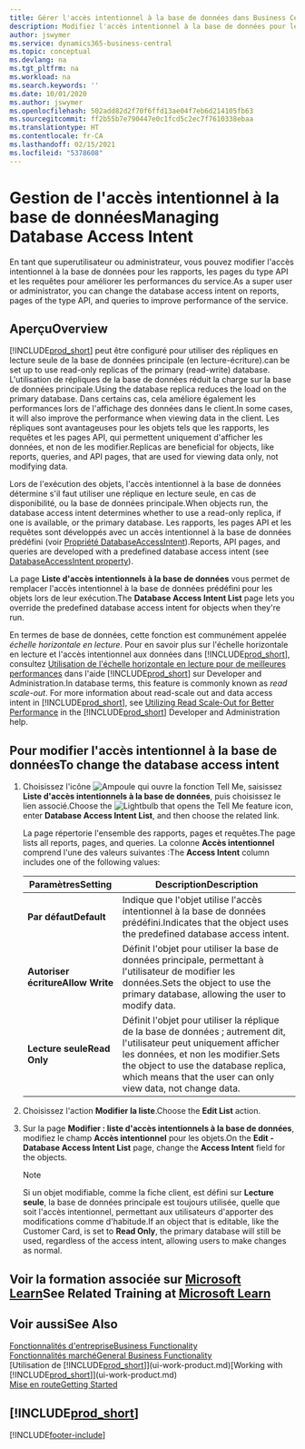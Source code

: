 ```yaml
---
title: Gérer l'accès intentionnel à la base de données dans Business Central | Microsoft Docs
description: Modifiez l'accès intentionnel à la base de données pour les rapports, les pages API et les requêtes.
author: jswymer
ms.service: dynamics365-business-central
ms.topic: conceptual
ms.devlang: na
ms.tgt_pltfrm: na
ms.workload: na
ms.search.keywords: ''
ms.date: 10/01/2020
ms.author: jswymer
ms.openlocfilehash: 502add82d2f70f6ffd13ae04f7eb6d214105fb63
ms.sourcegitcommit: ff2b55b7e790447e0c1fcd5c2ec7f7610338ebaa
ms.translationtype: HT
ms.contentlocale: fr-CA
ms.lasthandoff: 02/15/2021
ms.locfileid: "5378608"
---
```

# <a name="managing-database-access-intent"></a><span data-ttu-id="3b29f-103">Gestion de l'accès intentionnel à la base de données</span><span class="sxs-lookup"><span data-stu-id="3b29f-103">Managing Database Access Intent</span></span> 

<span data-ttu-id="3b29f-104">En tant que superutilisateur ou administrateur, vous pouvez modifier l'accès intentionnel à la base de données pour les rapports, les pages du type API et les requêtes pour améliorer les performances du service.</span><span class="sxs-lookup"><span data-stu-id="3b29f-104">As a super user or administrator, you can change the database access intent on reports, pages of the type API, and queries to improve performance of the service.</span></span>

## <a name="overview"></a><span data-ttu-id="3b29f-105">Aperçu</span><span class="sxs-lookup"><span data-stu-id="3b29f-105">Overview</span></span>

[!INCLUDE[prod_short](includes/prod_short.md)] <span data-ttu-id="3b29f-106">peut être configuré pour utiliser des répliques en lecture seule de la base de données principale (en lecture-écriture).</span><span class="sxs-lookup"><span data-stu-id="3b29f-106">can be set up to use read-only replicas of the primary (read-write) database.</span></span> <span data-ttu-id="3b29f-107">L'utilisation de répliques de la base de données réduit la charge sur la base de données principale.</span><span class="sxs-lookup"><span data-stu-id="3b29f-107">Using the database replica reduces the load on the primary database.</span></span> <span data-ttu-id="3b29f-108">Dans certains cas, cela améliore également les performances lors de l'affichage des données dans le client.</span><span class="sxs-lookup"><span data-stu-id="3b29f-108">In some cases, it will also improve the performance when viewing data in the client.</span></span> <span data-ttu-id="3b29f-109">Les répliques sont avantageuses pour les objets tels que les rapports, les requêtes et les pages API, qui permettent uniquement d'afficher les données, et non de les modifier.</span><span class="sxs-lookup"><span data-stu-id="3b29f-109">Replicas are beneficial for objects, like reports, queries, and API pages, that are used for viewing data only, not modifying data.</span></span>

<span data-ttu-id="3b29f-110">Lors de l'exécution des objets, l'accès intentionnel à la base de données détermine s'il faut utiliser une réplique en lecture seule, en cas de disponibilité, ou la base de données principale.</span><span class="sxs-lookup"><span data-stu-id="3b29f-110">When objects run, the database access intent determines whether to use a read-only replica, if one is available, or the primary database.</span></span> <span data-ttu-id="3b29f-111">Les rapports, les pages API et les requêtes sont développés avec un accès intentionnel à la base de données prédéfini (voir [Propriété DatabaseAccessIntent](/dynamics365/business-central/dev-itpro/developer/properties/devenv-dataaccessintent-property)).</span><span class="sxs-lookup"><span data-stu-id="3b29f-111">Reports, API pages, and queries are developed with a predefined database access intent (see [DatabaseAccessIntent property](/dynamics365/business-central/dev-itpro/developer/properties/devenv-dataaccessintent-property)).</span></span>

<span data-ttu-id="3b29f-112">La page **Liste d'accès intentionnels à la base de données** vous permet de remplacer l'accès intentionnel à la base de données prédéfini pour les objets lors de leur exécution.</span><span class="sxs-lookup"><span data-stu-id="3b29f-112">The **Database Access Intent List** page lets you override the predefined database access intent for objects when they're run.</span></span>

<span data-ttu-id="3b29f-113">En termes de base de données, cette fonction est communément appelée *échelle horizontale en lecture*. Pour en savoir plus sur l'échelle horizontale en lecture et l'accès intentionnel aux données dans [!INCLUDE[prod_short](includes/prod_short.md)], consultez [Utilisation de l'échelle horizontale en lecture pour de meilleures performances](/dynamics365/business-central/dev-itpro/administration/database-read-scale-out-overview) dans l'aide [!INCLUDE[prod_short](includes/prod_short.md)] sur Developer and Administration.</span><span class="sxs-lookup"><span data-stu-id="3b29f-113">In database terms, this feature is commonly known as *read scale-out*. For more information about read-scale out and data access intent in [!INCLUDE[prod_short](includes/prod_short.md)], see [Utilizing Read Scale-Out for Better Performance](/dynamics365/business-central/dev-itpro/administration/database-read-scale-out-overview) in the [!INCLUDE[prod_short](includes/prod_short.md)] Developer and Administration help.</span></span>

## <a name="to-change-the-database-access-intent"></a><span data-ttu-id="3b29f-114">Pour modifier l'accès intentionnel à la base de données</span><span class="sxs-lookup"><span data-stu-id="3b29f-114">To change the database access intent</span></span>

1. <span data-ttu-id="3b29f-115">Choisissez l'icône ![Ampoule qui ouvre la fonction Tell Me](media/ui-search/search_small.png "Dites-moi ce que vous voulez faire"), saisissez **Liste d'accès intentionnels à la base de données**, puis choisissez le lien associé.</span><span class="sxs-lookup"><span data-stu-id="3b29f-115">Choose the ![Lightbulb that opens the Tell Me feature](media/ui-search/search_small.png "Tell me what you want to do") icon, enter **Database Access Intent List**, and then choose the related link.</span></span>

    <span data-ttu-id="3b29f-116">La page répertorie l'ensemble des rapports, pages et requêtes.</span><span class="sxs-lookup"><span data-stu-id="3b29f-116">The page lists all reports, pages, and queries.</span></span> <span data-ttu-id="3b29f-117">La colonne **Accès intentionnel** comprend l'une des valeurs suivantes :</span><span class="sxs-lookup"><span data-stu-id="3b29f-117">The **Access Intent** column includes one of the following values:</span></span>

    |<span data-ttu-id="3b29f-118">**Paramètres**</span><span class="sxs-lookup"><span data-stu-id="3b29f-118">**Setting**</span></span>|<span data-ttu-id="3b29f-119">**Description**</span><span class="sxs-lookup"><span data-stu-id="3b29f-119">**Description**</span></span>|  
    |------------|-------------|  
    |<span data-ttu-id="3b29f-120">**Par défaut**</span><span class="sxs-lookup"><span data-stu-id="3b29f-120">**Default**</span></span>|<span data-ttu-id="3b29f-121">Indique que l'objet utilise l'accès intentionnel à la base de données prédéfini.</span><span class="sxs-lookup"><span data-stu-id="3b29f-121">Indicates that the object uses the predefined database access intent.</span></span>|
    |<span data-ttu-id="3b29f-122">**Autoriser écriture**</span><span class="sxs-lookup"><span data-stu-id="3b29f-122">**Allow Write**</span></span>|<span data-ttu-id="3b29f-123">Définit l'objet pour utiliser la base de données principale, permettant à l'utilisateur de modifier les données.</span><span class="sxs-lookup"><span data-stu-id="3b29f-123">Sets the object to use the primary database, allowing the user to modify data.</span></span>|
    |<span data-ttu-id="3b29f-124">**Lecture seule**</span><span class="sxs-lookup"><span data-stu-id="3b29f-124">**Read Only**</span></span>|<span data-ttu-id="3b29f-125">Définit l'objet pour utiliser la réplique de la base de données ; autrement dit, l'utilisateur peut uniquement afficher les données, et non les modifier.</span><span class="sxs-lookup"><span data-stu-id="3b29f-125">Sets the object to use the database replica, which means that the user can only view data, not change data.</span></span>|

2. <span data-ttu-id="3b29f-126">Choisissez l'action **Modifier la liste**.</span><span class="sxs-lookup"><span data-stu-id="3b29f-126">Choose the **Edit List** action.</span></span>

3. <span data-ttu-id="3b29f-127">Sur la page **Modifier : liste d'accès intentionnels à la base de données**, modifiez le champ **Accès intentionnel** pour les objets.</span><span class="sxs-lookup"><span data-stu-id="3b29f-127">On the **Edit - Database Access Intent List** page, change the **Access Intent** field for the objects.</span></span>

    > [!NOTE]
    > <span data-ttu-id="3b29f-128">Si un objet modifiable, comme la fiche client, est défini sur **Lecture seule**, la base de données principale est toujours utilisée, quelle que soit l'accès intentionnel, permettant aux utilisateurs d'apporter des modifications comme d'habitude.</span><span class="sxs-lookup"><span data-stu-id="3b29f-128">If an object that is editable, like the Customer Card, is set to **Read Only**, the primary database will still be used, regardless of the access intent, allowing users to make changes as normal.</span></span>

## <a name="see-related-training-at-microsoft-learn"></a><span data-ttu-id="3b29f-129">Voir la formation associée sur [Microsoft Learn](/learn/paths/deploy-configure-dynamics-365-business-central/)</span><span class="sxs-lookup"><span data-stu-id="3b29f-129">See Related Training at [Microsoft Learn](/learn/paths/deploy-configure-dynamics-365-business-central/)</span></span>

## <a name="see-also"></a><span data-ttu-id="3b29f-130">Voir aussi</span><span class="sxs-lookup"><span data-stu-id="3b29f-130">See Also</span></span>
[<span data-ttu-id="3b29f-131">Fonctionnalités d'entreprise</span><span class="sxs-lookup"><span data-stu-id="3b29f-131">Business Functionality</span></span>](across-business-functionality.md)  
[<span data-ttu-id="3b29f-132">Fonctionnalités marché</span><span class="sxs-lookup"><span data-stu-id="3b29f-132">General Business Functionality</span></span>](ui-across-business-areas.md)  
<span data-ttu-id="3b29f-133">[Utilisation de [!INCLUDE[prod_short](includes/prod_short.md)]](ui-work-product.md)</span><span class="sxs-lookup"><span data-stu-id="3b29f-133">[Working with [!INCLUDE[prod_short](includes/prod_short.md)]](ui-work-product.md)</span></span>  
[<span data-ttu-id="3b29f-134">Mise en route</span><span class="sxs-lookup"><span data-stu-id="3b29f-134">Getting Started</span></span>](product-get-started.md)    

## [!INCLUDE[prod_short](includes/free_trial_md.md)]  


[!INCLUDE[footer-include](includes/footer-banner.md)]